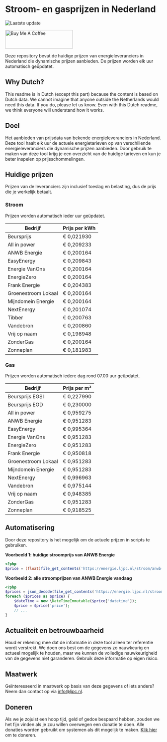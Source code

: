 # Stroom- en gasprijzen in Nederland

![Laatste update](https://img.shields.io/badge/laatste%20update-2023--06--04%2009%3A00%20CET-brightgreen)

<a href="https://www.buymeacoffee.com/Lars-" target="_blank"><img src="https://cdn.buymeacoffee.com/buttons/v2/default-orange.png" alt="Buy Me A Coffee" height="60" style="height: 60px !important;width: 217px !important;" ></a>

Deze repository bevat de huidige prijzen van energieleveranciers in Nederland die dynamische prijzen aanbieden. De prijzen worden elk uur automatisch geüpdatet.

## Why Dutch?

This readme is in Dutch (except this part) because the content is based on Dutch data. We cannot imagine that anyone outside the Netherlands would need this data. If you do, please let us know. Even with this Dutch readme, we think
everyone will understand how it works.

## Doel

Het aanbieden van prijsdata van bekende energieleveranciers in Nederland. Deze tool haalt elk uur de actuele energietarieven op van verschillende energieleveranciers die dynamische prijzen aanbieden. Door gebruik te maken van deze tool
krijg je een overzicht van de huidige tarieven en kun je beter inspelen op prijsschommelingen.

## Huidige prijzen

Prijzen van de leveranciers zijn inclusief toeslag en belasting, dus de prijs die je werkelijk betaalt.

### Stroom

Prijzen worden automatisch ieder uur geüpdatet.

 Bedrijf | Prijs per kWh 
---------|---------------
Beursprijs | € 0,021930
All in power | € 0,209233
ANWB Energie | € 0,200164
EasyEnergy | € 0,209843
Energie VanOns | € 0,200164
EnergieZero | € 0,200164
Frank Energie | € 0,204383
Groenestroom Lokaal | € 0,200164
Mijndomein Energie | € 0,200164
NextEnergy | € 0,201074
Tibber | € 0,200763
Vandebron | € 0,200860
Vrij op naam | € 0,198948
ZonderGas | € 0,200164
Zonneplan | € 0,181983


### Gas

Prijzen worden automatisch iedere dag rond 07.00 uur geüpdatet.

 Bedrijf | Prijs per m³ 
---------|--------------
Beursprijs EGSI | € 0,227990
Beursprijs EOD | € 0,230000
All in power | € 0,959275
ANWB Energie | € 0,951283
EasyEnergy | € 0,995364
Energie VanOns | € 0,951283
EnergieZero | € 0,951283
Frank Energie | € 0,950818
Groenestroom Lokaal | € 0,951283
Mijndomein Energie | € 0,951283
NextEnergy | € 0,996963
Vandebron | € 0,975144
Vrij op naam | € 0,948385
ZonderGas | € 0,951283
Zonneplan | € 0,918525


## Automatisering

Door deze repository is het mogelijk om de actuele prijzen in scripts te gebruiken.

**Voorbeeld 1: huidige stroomprijs van ANWB Energie**

```php
<?php
$price = (float)file_get_contents('https://energie.ljpc.nl/stroom/anwb-energie-nu.txt');

```

**Voorbeeld 2: alle stroomprijzen van ANWB Energie vandaag**

```php
<?php
$prices = json_decode(file_get_contents('https://energie.ljpc.nl/stroom/all-in-power-vandaag.json'),true);
foreach ($prices as $price) {
    $dateTime = new \DateTimeImmutable($price['datetime']);
    $price = $price['price'];
    // ...
}
```

## Actualiteit en betrouwbaarheid

Houd er rekening mee dat de informatie in deze tool alleen ter referentie wordt verstrekt. We doen ons best om de gegevens zo nauwkeurig en actueel mogelijk te houden, maar we kunnen de volledige nauwkeurigheid van de gegevens niet
garanderen. Gebruik deze informatie op eigen risico.

## Maatwerk

Geïnteresseerd in maatwerk op basis van deze gegevens of iets anders? Neem dan contact op
via [info@ljpc.nl](mailto:info@ljpc.nl?subject=Energie%20prijzen).

## Doneren

Als we je zojuist een hoop tijd, geld of gedoe bespaard hebben, zouden we het fijn vinden als je zou willen overwegen een
donatie te doen. Alle donaties worden gebruikt om systemen als dit mogelijk te
maken. [Klik hier](https://www.buymeacoffee.com/Lars-) om te doneren.
